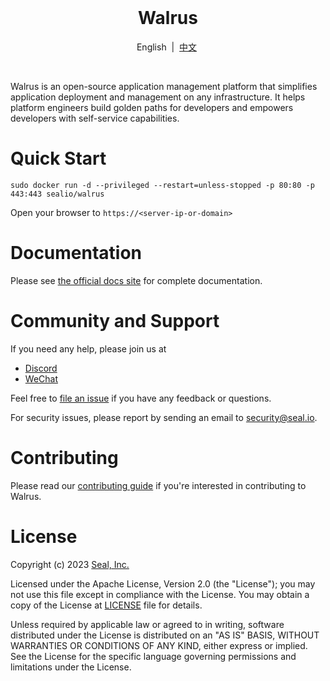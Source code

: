 <br>

<h1 align="center">Walrus</h1>

<p align="center">
        English&nbsp | &nbsp<a href="docs/README_CN.md">中文</a>&nbsp
</p>
<br>

Walrus is an open-source application management platform that simplifies application deployment and management on any infrastructure. 
It helps platform engineers build golden paths for developers and empowers developers with self-service capabilities.

# Quick Start

```shell
sudo docker run -d --privileged --restart=unless-stopped -p 80:80 -p 443:443 sealio/walrus
```

Open your browser to `https://<server-ip-or-domain>`

# Documentation

Please see [the official docs site](https://seal-io.github.io/docs/) for complete documentation.

# Community and Support

If you need any help, please join us at
- [Discord](https://discord.gg/fXZUKK2baF)
- [WeChat](docs/WECHAT_CN.md)

Feel free to [file an issue](https://github.com/seal-io/walrus/issues/new) if you have any feedback or questions.

For security issues, please report by sending an email to <security@seal.io>.

# Contributing

Please read our [contributing guide](./docs/CONTRIBUTING.md) if you're interested in contributing to Walrus.

# License

Copyright (c) 2023 [Seal, Inc.](https://seal.io)

Licensed under the Apache License, Version 2.0 (the "License");
you may not use this file except in compliance with the License.
You may obtain a copy of the License at [LICENSE](./LICENSE) file for details.

Unless required by applicable law or agreed to in writing, software
distributed under the License is distributed on an "AS IS" BASIS,
WITHOUT WARRANTIES OR CONDITIONS OF ANY KIND, either express or implied.
See the License for the specific language governing permissions and
limitations under the License.
